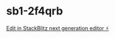 # sb1-2f4qrb

[Edit in StackBlitz next generation editor ⚡️](https://stackblitz.com/~/github.com/ashmcr/sb1-2f4qrb)